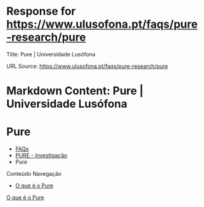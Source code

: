# Response for https://www.ulusofona.pt/faqs/pure-research/pure

Title: Pure | Universidade Lusófona

URL Source: https://www.ulusofona.pt/faqs/pure-research/pure

Markdown Content:
Pure | Universidade Lusófona
===============

 

Pure
====

*   [FAQs](https://www.ulusofona.pt/faqs/)
*   [PURE - Investigação](https://www.ulusofona.pt/faqs/pure-research)
*   Pure

[](https://www.ulusofona.pt/)

Conteúdo Navegação

*   [O que é o Pure](https://www.ulusofona.pt/faqs/pure-research/pure/o-que-e-o-pure)

[O que é o Pure](https://www.ulusofona.pt/faqs/pure-research/pure/o-que-e-o-pure)

